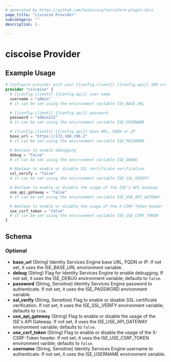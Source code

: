 ```yaml
---
# generated by https://github.com/hashicorp/terraform-plugin-docs
page_title: "ciscoise Provider"
subcategory: ""
description: |-
  
---
```


# ciscoise Provider



## Example Usage

```terraform
# Configure provider with your {{config.client}} {{config.api}} SDK credentials
provider "ciscoise" {
  # {{config.client}} {{config.api}} user name
  username = "admin"
  # it can be set using the environment variable ISE_BASE_URL

  # {{config.client}} {{config.api}} password
  password = "admin123"
  # it can be set using the environment variable ISE_USERNAME

  # {{config.client}} {{config.api}} base URL, FQDN or IP
  base_url = "https://172.168.196.2"
  # it can be set using the environment variable ISE_PASSWORD

  # Boolean to enable debugging
  debug = "false"
  # it can be set using the environment variable ISE_DEBUG

  # Boolean to enable or disable SSL certificate verification
  ssl_verify = "false"
  # it can be set using the environment variable ISE_SSL_VERIFY

  # Boolean to enable or disable the usage of the ISE's API Gateway
  use_api_gateway = "false"
  # it can be set using the environment variable ISE_USE_API_GATEWAY

  # Boolean to enable or disable the usage of the X-CSRF-Token header
  use_csrf_token = "false"
  # it can be set using the environment variable ISE_USE_CSRF_TOKEN
}
```

<!-- schema generated by tfplugindocs -->
## Schema

### Optional

- **base_url** (String) Identity Services Engine base URL, FQDN or IP. If not set, it uses the ISE_BASE_URL environment variable.
- **debug** (String) Flag for Identity Services Engine to enable debugging. If not set, it uses the ISE_DEBUG environment variable; defaults to `false`.
- **password** (String, Sensitive) Identity Services Engine password to authenticate. If not set, it uses the ISE_PASSWORD environment variable.
- **ssl_verify** (String, Sensitive) Flag to enable or disable SSL certificate verification. If not set, it uses the ISE_SSL_VERIFY environment variable; defaults to `true`.
- **use_api_gateway** (String) Flag to enable or disable the usage of the ISE's API Gateway. If not set, it uses the ISE_USE_API_GATEWAY environment variable; defaults to `false`.
- **use_csrf_token** (String) Flag to enable or disable the usage of the X-CSRF-Token header. If not set, it uses the ISE_USE_CSRF_TOKEN environment varible; defaults to `false`.
- **username** (String, Sensitive) Identity Services Engine username to authenticate. If not set, it uses the ISE_USERNAME environment variable.
